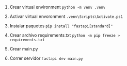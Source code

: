 1. Crear virtual environment
`python -m venv .venv`

2. Activar virtual envoronment
`.venv\Scripts\Activate.ps1`

3. Instalar paquetes
`pip install "fastapi[standard]" `

4. Crear archivo requirements.txt
`python -m pip freeze > requirements.txt`

5. Crear main.py
6. Correr servidor `fastapi dev main.py`